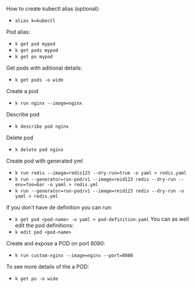 How to create kubectl alias (optional):
- `alias k=kubectl`

Pod alias:
- `k get pod mypod`
- `k get pods mypod`
- `k get po mypod`

Get pods with aditional details:
- `k get pods -o wide`

Create a pod
- `k run nginx --image=nginx`

Describe pod
- `k describe pod nginx`

Delete pod
- `k delete pod nginx`

Create pod with generated yml
- `k run redis --image=redis123 --dry-run=true -o yaml > redis.yaml`
- `k run --generator=run-pod/v1 --image=reid123 redis --dry-run --env=foo=bar -o yaml > redis.yml`
- `k run --generator=run-pod/v1 --image=reid123 redis --dry-run -o yaml > redis.yml`

If you don't have de definition you can run:
- `k get pod <pod-name> -o yaml > pod-definition.yaml`
You can as well edit the pod definitions:
- `k edit pod <pod-name>`

Create and expose a POD on port 8080:
- `k run custom-nginx --image=nginx --port=8080`

To see more details of the a POD:
- `k get po -o wide`